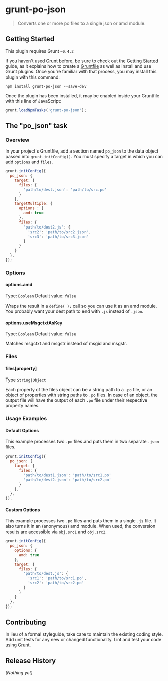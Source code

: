 # grunt-po-json

> Converts one or more po files to a single json or amd module.

## Getting Started
This plugin requires Grunt `~0.4.2`

If you haven't used [Grunt](http://gruntjs.com/) before, be sure to check out the [Getting Started](http://gruntjs.com/getting-started) guide, as it explains how to create a [Gruntfile](http://gruntjs.com/sample-gruntfile) as well as install and use Grunt plugins. Once you're familiar with that process, you may install this plugin with this command:

```shell
npm install grunt-po-json --save-dev
```

Once the plugin has been installed, it may be enabled inside your Gruntfile with this line of JavaScript:

```js
grunt.loadNpmTasks('grunt-po-json');
```

## The "po_json" task

### Overview
In your project's Gruntfile, add a section named `po_json` to the data object passed into `grunt.initConfig()`. You must specify a target in which you can add `options` and `files`.

```js
grunt.initConfig({
  po_json: {
    target: {
      files: {
        'path/to/dest.json': 'path/to/src.po'
      }
    },
    targetMultiple: {
      options : {
        amd: true
      },
      files: {
        'path/to/dest2.js': {
          'src2': 'path/to/src2.json',
          'src3': 'path/to/src3.json'
        }
      }
    }
  },
});
```

### Options

#### options.amd
Type: `Boolean`
Default value: `false`

Wraps the result in a `define( );` call so you can use it as an amd module. You probably want your dest path to end with `.js` instead of `.json`.

#### options.useMsgctxtAsKey
Type: `Boolean`
Default value: `false`

Matches msgctxt and msgstr instead of msgid and msgstr.

### Files

#### files[property]
Type `String|Object`

Each property of the files object can be a string path to a `.po` file, or an object of properties with string paths to `.po` files. In case of an object, the output file will have the output of each `.po` file under their respective property names.

### Usage Examples

#### Default Options
This example processes two `.po` files and puts them in two separate `.json` files.

```js
grunt.initConfig({
  po_json: {
    target: {
      files: {
        'path/to/dest1.json': 'path/to/src1.po'
        'path/to/dest2.json': 'path/to/src2.po'
      }
    },
  },
});
```

#### Custom Options
This example processes two `.po` files and puts them in a single `.js` file. It also turns it in an (anonymous) amd module. When used, the conversion results are accessible via `obj.src1` and `obj.src2`.

```js
grunt.initConfig({
  po_json: {
    options: {
      amd: true
    },
    target: {
      files: {
        'path/to/dest.js': {
          'src1': 'path/to/src1.po',
          'src2': 'path/to/src2.po'
        }
      }
    }
  },
});
```

## Contributing
In lieu of a formal styleguide, take care to maintain the existing coding style. Add unit tests for any new or changed functionality. Lint and test your code using [Grunt](http://gruntjs.com/).

## Release History
_(Nothing yet)_
